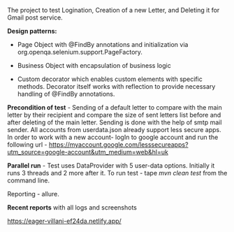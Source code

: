 The project to test Logination, Creation of a new Letter, and Deleting it for Gmail post service.

**Design patterns:**

 - Page Object with @FindBy annotations and initialization via org.openqa.selenium.support.PageFactory.
 
 - Business Object with encapsulation of business logic 

 - Custom decorator which enables custom elements with specific methods. Decorator itself works with reflection to provide necessary handling of @FindBy annotations.

 
 
**Precondition of test** - Sending of a default letter to compare with the main letter by their recipient and compare the size of sent letters list before and after deleting of the main letter. Sending is done with the help of smtp mail sender. All accounts from userdata.json already support less secure apps. In order to work with a new account- logIn to google account and run the following url - https://myaccount.google.com/lesssecureapps?utm_source=google-account&utm_medium=web&hl=uk

**Parallel run** - Test uses DataProvider with 5 user-data options. Initially it runs 3 threads and 2 more after it. To run test - tape _mvn clean test_ from the command line.               

Reporting - allure.

**Recent reports** with all logs and screenshots 

https://eager-villani-ef24da.netlify.app/